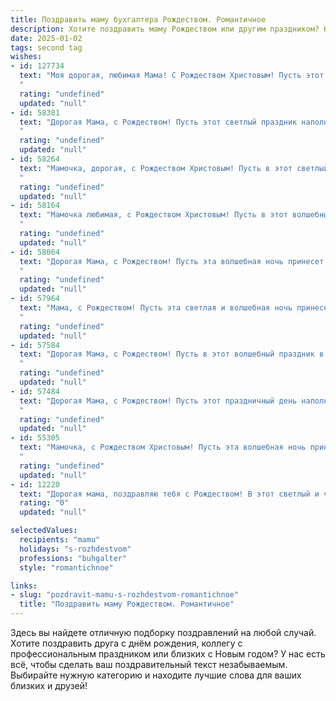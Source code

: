 ```yaml
---
title: Поздравить маму бухгалтера Рождеством. Романтичное
description: Хотите поздравить маму Рождеством или другим праздником? Наш ИИ создаст незабываемое поздравление, а вы обязательно выделитесь среди других.  
date: 2025-01-02
tags: second tag
wishes:
- id: 127734
  text: "Моя дорогая, любимая Мама! С Рождеством Христовым! Пусть этот светлый праздник наполнит твою жизнь теплом, уютом и безграничной любовью, как сияние рождественской звезды.  Ты – мой самый дорогой человек, мой надежный тыл, моя мудрая и добрая фея.  Даже сложные бухгалтерские отчеты не могут затмить красоту твоей души.  Пусть этот день будет полон радости, а предстоящий год – счастьем и успехом!  Целую тебя крепко-крепко!
  "
  rating: "undefined"
  updated: "null"
- id: 58381
  text: "Дорогая Мама, с Рождеством! Пусть этот светлый праздник наполнит нашу семью теплом, любовью и счастьем. Пусть каждый день будет как рождественская сказка, где бухгалтерские отчеты сияют золотом, а балансы складываются в самую красивую картину жизни.
  "
  rating: "undefined"
  updated: "null"
- id: 58264
  text: "Мамочка, дорогая, с Рождеством Христовым! Пусть в этот светлый праздник в твоей жизни зажгутся новые звезды, а душа наполнится теплом и радостью. Пусть твоя работа бухгалтера приносит тебе удовлетворение и стабильность, а дома тебя всегда ждут любовь, уют и мир.
  "
  rating: "undefined"
  updated: "null"
- id: 58164
  text: "Мамочка любимая, с Рождеством Христовым! Пусть в этот волшебный вечер в твоей душе воцарится покой и радость, а сердце согреется теплом любви и семейного счастья. Желаю тебе, чтобы твой профессиональный путь, полный цифр и расчетов, был соткан из удачных сделок и благополучия. Пусть все твои труды будут оценены по достоинству, а жизнь будет наполнена сиянием любви и добрыми делами!
  "
  rating: "undefined"
  updated: "null"
- id: 58064
  text: "Дорогая Мама, с Рождеством! Пусть эта волшебная ночь принесет тебе мир, любовь и тихую радость. Пусть твой талант и трудолюбие, которые ты так щедро вкладываешь в свою работу бухгалтера, всегда приносят тебе удовлетворение и благополучие. Я люблю тебя!
  "
  rating: "undefined"
  updated: "null"
- id: 57964
  text: "Мама, с Рождеством! Пусть эта светлая и волшебная ночь принесет в твою жизнь как можно больше тепла, любви и уюта. Пусть твоя душа, такая добрая и отзывчивая, как чистый зимний снег, будет согрета радостью и счастьем. Пусть твоя работа бухгалтера, которая всегда требует точности и внимания, станет для тебя источником вдохновения и гордости. Желаю тебе крепкого здоровья, исполнения всех желаний и, конечно же, настоящего рождественского чуда!
  "
  rating: "undefined"
  updated: "null"
- id: 57584
  text: "Дорогая Мама, с Рождеством! Пусть в этот волшебный праздник в твоей душе будет столько же тепла, света и любви, сколько ты вкладываешь в каждую цифру в своих бухгалтерских отчетах. Пусть каждый день будет для тебя радостным, а финансовые отчеты – безупречными.  С любовью и теплыми пожеланиями!
  "
  rating: "undefined"
  updated: "null"
- id: 57484
  text: "Дорогая Мама, с Рождеством! Пусть этот праздничный день наполнит тебя радостью и любовью, как твои золотые руки наполняют нашу семью заботой и уютом. Ты – настоящая волшебница, которая умеет творить чудеса и превращать цифры в счастливые моменты. Желаю тебе  крепкого здоровья, неутомимого оптимизма и всегда светлого настроения!
  "
  rating: "undefined"
  updated: "null"
- id: 55305
  text: "Мамочка, с Рождеством Христовым! Пусть эта волшебная ночь принесет тебе свет, тепло и радость, как и твоя щедрая душа приносит их нам каждый день.  Ты –  мой ангел-хранитель, мой сказочный бухгалтер, который всегда точно знает, сколько любви в моем сердце для тебя!
  "
  rating: "undefined"
  updated: "null"
- id: 12220
  text: "Дорогая мама, поздравляю тебя с Рождеством! В этот светлый и чудесный праздник хочу пожелать тебе нежности и гармонии в душе. Пусть твоя профессия бухгалтера, с её точностью и заботой о деталях, приносит тебе удовлетворение и стабильность. Ты всегда была для меня примером мудрости и любви. Пусть в этот Рождественский вечер сбываются все твои самые заветные мечты, и пусть каждый новый день приносит тебе радость и тепло сердца. С любовью и благодарностью за всё, что ты делаешь для нас."
  rating: "0"
  updated: "null"

selectedValues:
  recipients: "mamu"
  holidays: "s-rozhdestvom"
  professions: "buhgalter"
  style: "romantichnoe"

links:
- slug: "pozdravit-mamu-s-rozhdestvom-romantichnoe"
  title: "Поздравить маму Рождеством. Романтичное"
---
```


Здесь вы найдете отличную подборку поздравлений на любой случай. 
Хотите поздравить друга с днём рождения, коллегу с профессиональным праздником или близких с Новым годом? У нас есть всё, чтобы сделать ваш поздравительный текст незабываемым. Выбирайте нужную категорию и находите лучшие слова для ваших близких и друзей!
